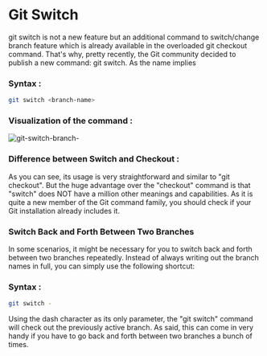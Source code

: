 
# Git Switch

git switch is not a new feature but an additional command to switch/change branch feature which is already available in the overloaded git checkout command. That's why, pretty recently, the Git community decided to publish a new command: git switch. As the name implies

### Syntax : 
```bash
git switch <branch-name>
```

### Visualization of the command :
![git-switch-branch-](https://user-images.githubusercontent.com/55313215/193835157-2981b00b-6b6a-41a2-b34b-37d1bbd89a77.png)

### Difference between Switch and Checkout : 
As you can see, its usage is very straightforward and similar to "git checkout". But the huge advantage over the "checkout" command is that "switch" does NOT have a million other meanings and capabilities. As it is quite a new member of the Git command family, you should check if your Git installation already includes it.

### Switch Back and Forth Between Two Branches
In some scenarios, it might be necessary for you to switch back and forth between two branches repeatedly. Instead of always writing out the branch names in full, you can simply use the following shortcut:

### Syntax : 
```bash
git switch -
```

Using the dash character as its only parameter, the "git switch" command will check out the previously active branch. As said, this can come in very handy if you have to go back and forth between two branches a bunch of times.
